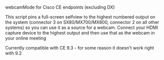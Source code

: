 webcamMode for Cisco CE endpoints (excluding DX)

 This script pins a full-screen selfview to the highest numbered output on the system
 (connector 3 on SX80/MX700/MX800, connector 2 on all other systems) so you can use it as a source
 for a webcam. Connect your HDMI capture device to the highest output and then use that
 as the webcam in your online meeting
  
 Currently compatible with CE 9.3 - for some reason it doesn't work right with 9.2

